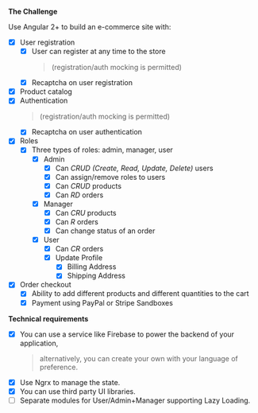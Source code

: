**The Challenge**

Use Angular 2+ to build an e-commerce site with:

 - [x] User registration
    - [x] User can register at any time to the store 
      >  (registration/auth mocking is permitted)
    - [x] Recaptcha on user registration
- [x] Product catalog
- [x] Authentication
  >  (registration/auth mocking is permitted)
  - [x] Recaptcha on user authentication
- [x] Roles
  - [x] Three types of roles: admin, manager, user
      - [x] Admin
          - [x] Can *CRUD (Create, Read, Update, Delete)* users
          - [x] Can assign/remove roles to users
          - [x] Can *CRUD* products
          - [x] Can *RD* orders
      - [x] Manager
          - [x] Can *CRU* products
          - [x] Can *R* orders
          - [x] Can change status of an order
      - [x] User
          - [x] Can *CR* orders
          - [x] Update Profile
              - [x] Billing Address
              - [x] Shipping Address
- [x] Order checkout
    - [x] Ability to add different products and different quantities to the cart
    - [x] Payment using PayPal or Stripe Sandboxes
    
**Technical requirements**
- [x] You can use a service like Firebase to power the backend of your application, 
    > alternatively, you can create your own with your language of preference.
- [x] Use Ngrx to manage the state.
- [x] You can use third party UI libraries.
- [ ] Separate modules for User/Admin+Manager supporting Lazy Loading.
